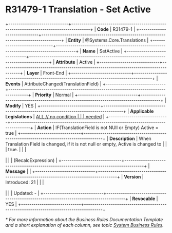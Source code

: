 ﻿---
erp.type: front-end-business-rule
erp.entity: Systems.Core.Translations
---

# R31479-1 Translation - Set Active
+-----------------------------+---------------------------------------------------------------------------------------+
| **Code**                    | R31479-1                                                                              |
+-----------------------------+---------------------------------------------------------------------------------------+
| **Entity**                  | @Systems.Core.Translations                                                            |
+-----------------------------+---------------------------------------------------------------------------------------+
| **Name**                    | SetActive                                                                             |
+-----------------------------+---------------------------------------------------------------------------------------+
| **Attribute**               | Active                                                                                |
+-----------------------------+---------------------------------------------------------------------------------------+
| **Layer**                   | Front-End                                                                             |
+-----------------------------+---------------------------------------------------------------------------------------+
| **Events**                  | AttributeChanged(TranslationField)                                                    |
+-----------------------------+---------------------------------------------------------------------------------------+
| **Priority**                | Normal                                                                                |
+-----------------------------+---------------------------------------------------------------------------------------+
| **Modify**                  | YES                                                                                   |
+-----------------------------+---------------------------------------------------------------------------------------+
| **Applicable Legislations** | [ALL // no condition                                                                  |
|                             | needed](xref:applicable-legislations)                                                 |
+-----------------------------+---------------------------------------------------------------------------------------+
| **Action**                  | IF(TranslationField is not NUll or Empty) Active = true                               |
+-----------------------------+---------------------------------------------------------------------------------------+
| **Description**             | When Translation Field is changed, if it is not null or empty, Active is changed to   |
|                             | true.                                                                                 |
|                             | <br/><br/>                                                                            |
|                             | (RecalcExpression)                                                                    |
+-----------------------------+---------------------------------------------------------------------------------------+
| **Message**                 |                                                                                       |
+-----------------------------+---------------------------------------------------------------------------------------+
| **Version**                 | Introduced: 21                                                                        |
|                             | <br/><br/>                                                                            |
|                             | Updated: -                                                                            |
+-----------------------------+---------------------------------------------------------------------------------------+
| **Revocable**               | YES                                                                                   |
+-----------------------------+---------------------------------------------------------------------------------------+

*\* For more information about the Business Rules Documentation Template and a short explanation of each column, see
topic [System Business Rules](../templates/template-description-system-business-rules.md).*
